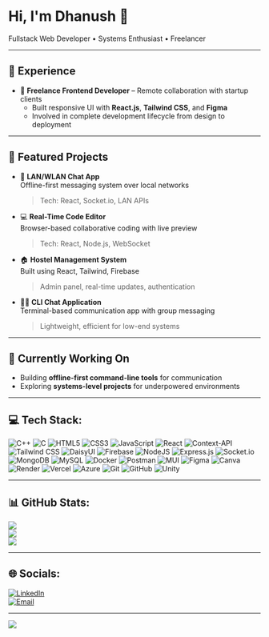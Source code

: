 # Hi, I'm Dhanush 👋  
Fullstack Web Developer • Systems Enthusiast • Freelancer  

---

## 💼 Experience

- 🎯 **Freelance Frontend Developer** – Remote collaboration with startup clients  
  - Built responsive UI with **React.js**, **Tailwind CSS**, and **Figma**  
  - Involved in complete development lifecycle from design to deployment  

---

## 🚀 Featured Projects

- 💬 **LAN/WLAN Chat App**  
  Offline-first messaging system over local networks  
  > Tech: React, Socket.io, LAN APIs

- 💻 **Real-Time Code Editor**  
  Browser-based collaborative coding with live preview  
  > Tech: React, Node.js, WebSocket

- 🏠 **Hostel Management System**  
  Built using React, Tailwind, Firebase  
  > Admin panel, real-time updates, authentication

- 🧑‍💻 **CLI Chat Application**  
  Terminal-based communication app with group messaging  
  > Lightweight, efficient for low-end systems
  
---

## 🔭 Currently Working On

- Building **offline-first command-line tools** for communication  
- Exploring **systems-level projects** for underpowered environments  

---

## 💻 Tech Stack:

![C++](https://img.shields.io/badge/c++-%2300599C.svg?style=for-the-badge&logo=c%2B%2B&logoColor=white)
![C](https://img.shields.io/badge/c-%2300599C.svg?style=for-the-badge&logo=c&logoColor=white)
![HTML5](https://img.shields.io/badge/html5-%23E34F26.svg?style=for-the-badge&logo=html5&logoColor=white)
![CSS3](https://img.shields.io/badge/css3-%231572B6.svg?style=for-the-badge&logo=css3&logoColor=white)
![JavaScript](https://img.shields.io/badge/javascript-%23323330.svg?style=for-the-badge&logo=javascript&logoColor=%23F7DF1E)
![React](https://img.shields.io/badge/react-%2320232a.svg?style=for-the-badge&logo=react&logoColor=%2361DAFB)
![Context-API](https://img.shields.io/badge/Context--Api-000000?style=for-the-badge&logo=react)
![Tailwind CSS](https://img.shields.io/badge/tailwindcss-%2338b2ac.svg?style=for-the-badge&logo=tailwind-css&logoColor=white)
![DaisyUI](https://img.shields.io/badge/daisyui-5A0EF8?style=for-the-badge&logo=daisyui&logoColor=white)
![Firebase](https://img.shields.io/badge/firebase-a08021?style=for-the-badge&logo=firebase&logoColor=ffcd34)
![NodeJS](https://img.shields.io/badge/node.js-6DA55F?style=for-the-badge&logo=node.js&logoColor=white)
![Express.js](https://img.shields.io/badge/express.js-%23404d59.svg?style=for-the-badge&logo=express&logoColor=%2361DAFB)
![Socket.io](https://img.shields.io/badge/Socket.io-black?style=for-the-badge&logo=socket.io&badgeColor=010101)
![MongoDB](https://img.shields.io/badge/MongoDB-%234ea94b.svg?style=for-the-badge&logo=mongodb&logoColor=white)
![MySQL](https://img.shields.io/badge/mysql-4479A1.svg?style=for-the-badge&logo=mysql&logoColor=white)
![Docker](https://img.shields.io/badge/docker-%230db7ed.svg?style=for-the-badge&logo=docker&logoColor=white)
![Postman](https://img.shields.io/badge/Postman-FF6C37?style=for-the-badge&logo=postman&logoColor=white)
![MUI](https://img.shields.io/badge/MUI-%230081CB.svg?style=for-the-badge&logo=mui&logoColor=white)
![Figma](https://img.shields.io/badge/figma-%23F24E1E.svg?style=for-the-badge&logo=figma&logoColor=white)
![Canva](https://img.shields.io/badge/Canva-%2300C4CC.svg?style=for-the-badge&logo=Canva&logoColor=white)
![Render](https://img.shields.io/badge/Render-%46E3B7.svg?style=for-the-badge&logo=render&logoColor=white)
![Vercel](https://img.shields.io/badge/vercel-%23000000.svg?style=for-the-badge&logo=vercel&logoColor=white)
![Azure](https://img.shields.io/badge/azure-%230072C6.svg?style=for-the-badge&logo=microsoftazure&logoColor=white)
![Git](https://img.shields.io/badge/git-%23F05033.svg?style=for-the-badge&logo=git&logoColor=white)
![GitHub](https://img.shields.io/badge/github-%23121011.svg?style=for-the-badge&logo=github&logoColor=white)
![Unity](https://img.shields.io/badge/unity-%23000000.svg?style=for-the-badge&logo=unity&logoColor=white)

---

## 📊 GitHub Stats:

![](https://github-readme-stats.vercel.app/api?username=DhanushKeloth&theme=dark&hide_border=false&include_all_commits=true&count_private=true)  
![](https://nirzak-streak-stats.vercel.app/?user=DhanushKeloth&theme=dark&hide_border=false)  
![](https://github-readme-stats.vercel.app/api/top-langs/?username=DhanushKeloth&theme=dark&hide_border=false&include_all_commits=true&count_private=true&layout=compact)

---

## 🌐 Socials:

[![LinkedIn](https://img.shields.io/badge/LinkedIn-%230077B5.svg?logo=linkedin&logoColor=white)](https://www.linkedin.com/in/dhanush-keloth-4a47ba210/)  
[![Email](https://img.shields.io/badge/Email-D14836?logo=gmail&logoColor=white)](mailto:dhanushkeloth016@gmail.com)

---

[![](https://visitcount.itsvg.in/api?id=DhanushKeloth&icon=0&color=0)](https://visitcount.itsvg.in)


